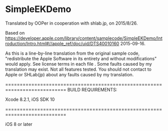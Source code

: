 # SimpleEKDemo

Translated by OOPer in cooperation with shlab.jp, on 2015/8/26.

Based on
<https://developer.apple.com/library/content/samplecode/SimpleEKDemo/Introduction/Intro.html#//apple_ref/doc/uid/DTS40010160>
2015-09-16.

As this is a line-by-line translation from the original sample code, "redistribute the Apple Software in its entirety and without modifications" would apply. See license terms in each file .
Some faults caused by my translation may exist. Not all features tested.
You should not contact to Apple or SHLab(jp) about any faults caused by my translation.

===========================================================================
BUILD REQUIREMENTS:

Xcode 8.2.1, iOS SDK 10

===========================================================================

iOS 8 or later
